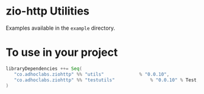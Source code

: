# zio-http Utilities

Examples available in the `example` directory.

# To use in your project

```sbt
libraryDependencies ++= Seq(
   "co.adhoclabs.ziohttp" %% "utils"             % "0.0.10",
   "co.adhoclabs.ziohttp" %% "testutils"             % "0.0.10" % Test,
)
```